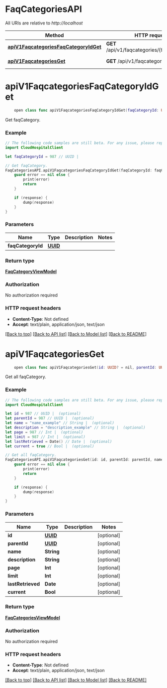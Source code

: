 # FaqCategoriesAPI

All URIs are relative to *http://localhost*

Method | HTTP request | Description
------------- | ------------- | -------------
[**apiV1FaqcategoriesFaqCategoryIdGet**](FaqCategoriesAPI.md#apiv1faqcategoriesfaqcategoryidget) | **GET** /api/v1/faqcategories/{faqCategoryId} | Get faqCategory.
[**apiV1FaqcategoriesGet**](FaqCategoriesAPI.md#apiv1faqcategoriesget) | **GET** /api/v1/faqcategories | Get all faqCategory.


# **apiV1FaqcategoriesFaqCategoryIdGet**
```swift
    open class func apiV1FaqcategoriesFaqCategoryIdGet(faqCategoryId: UUID, completion: @escaping (_ data: FaqCategoryViewModel?, _ error: Error?) -> Void)
```

Get faqCategory.

### Example 
```swift
// The following code samples are still beta. For any issue, please report via http://github.com/OpenAPITools/openapi-generator/issues/new
import CloudHospitalClient

let faqCategoryId = 987 // UUID | 

// Get faqCategory.
FaqCategoriesAPI.apiV1FaqcategoriesFaqCategoryIdGet(faqCategoryId: faqCategoryId) { (response, error) in
    guard error == nil else {
        print(error)
        return
    }

    if (response) {
        dump(response)
    }
}
```

### Parameters

Name | Type | Description  | Notes
------------- | ------------- | ------------- | -------------
 **faqCategoryId** | [**UUID**](.md) |  | 

### Return type

[**FaqCategoryViewModel**](FaqCategoryViewModel.md)

### Authorization

No authorization required

### HTTP request headers

 - **Content-Type**: Not defined
 - **Accept**: text/plain, application/json, text/json

[[Back to top]](#) [[Back to API list]](../README.md#documentation-for-api-endpoints) [[Back to Model list]](../README.md#documentation-for-models) [[Back to README]](../README.md)

# **apiV1FaqcategoriesGet**
```swift
    open class func apiV1FaqcategoriesGet(id: UUID? = nil, parentId: UUID? = nil, name: String? = nil, description: String? = nil, page: Int? = nil, limit: Int? = nil, lastRetrieved: Date? = nil, current: Bool? = nil, completion: @escaping (_ data: FaqCategoriesViewModel?, _ error: Error?) -> Void)
```

Get all faqCategory.

### Example 
```swift
// The following code samples are still beta. For any issue, please report via http://github.com/OpenAPITools/openapi-generator/issues/new
import CloudHospitalClient

let id = 987 // UUID |  (optional)
let parentId = 987 // UUID |  (optional)
let name = "name_example" // String |  (optional)
let description = "description_example" // String |  (optional)
let page = 987 // Int |  (optional)
let limit = 987 // Int |  (optional)
let lastRetrieved = Date() // Date |  (optional)
let current = true // Bool |  (optional)

// Get all faqCategory.
FaqCategoriesAPI.apiV1FaqcategoriesGet(id: id, parentId: parentId, name: name, description: description, page: page, limit: limit, lastRetrieved: lastRetrieved, current: current) { (response, error) in
    guard error == nil else {
        print(error)
        return
    }

    if (response) {
        dump(response)
    }
}
```

### Parameters

Name | Type | Description  | Notes
------------- | ------------- | ------------- | -------------
 **id** | [**UUID**](.md) |  | [optional] 
 **parentId** | [**UUID**](.md) |  | [optional] 
 **name** | **String** |  | [optional] 
 **description** | **String** |  | [optional] 
 **page** | **Int** |  | [optional] 
 **limit** | **Int** |  | [optional] 
 **lastRetrieved** | **Date** |  | [optional] 
 **current** | **Bool** |  | [optional] 

### Return type

[**FaqCategoriesViewModel**](FaqCategoriesViewModel.md)

### Authorization

No authorization required

### HTTP request headers

 - **Content-Type**: Not defined
 - **Accept**: text/plain, application/json, text/json

[[Back to top]](#) [[Back to API list]](../README.md#documentation-for-api-endpoints) [[Back to Model list]](../README.md#documentation-for-models) [[Back to README]](../README.md)

